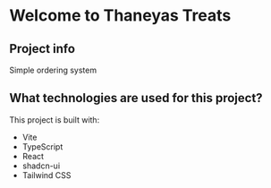 # Welcome to Thaneyas Treats

## Project info
Simple ordering system

## What technologies are used for this project?
This project is built with:

- Vite
- TypeScript
- React
- shadcn-ui
- Tailwind CSS


